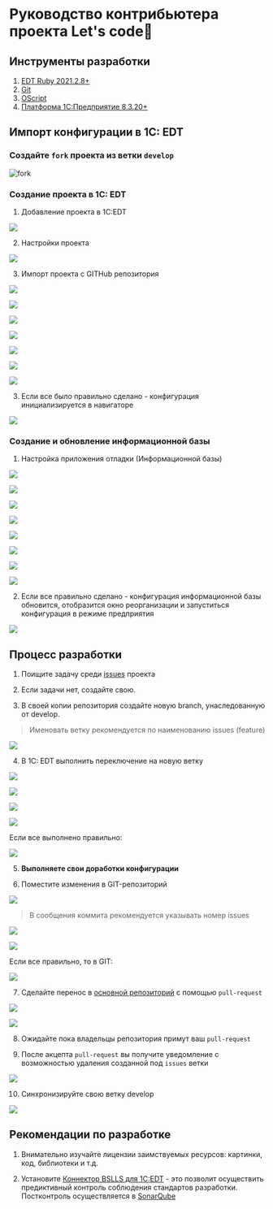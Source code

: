 # Руководство контрибьютера проекта Let's code🚀

## Инструменты разработки

1. [EDT Ruby 2021.2.8+](https://releases.1c.ru/project/DevelopmentTools10)
2. [Git](https://git-scm.com/downloads)
3. [OScript](https://oscript.io/downloads)
4. [Платформа 1C:Предприятие 8.3.20+](https://releases.1c.ru/project/Platform83)

## Импорт конфигурации в 1С: EDT

### Создайте `fork` проекта из ветки `develop`

![fork](2022-05-03-20-35-52.png)

### Создание проекта в 1C: EDT

1. Добавление проекта в 1С:EDT

![](2022-05-03-20-53-21.png)

2. Настройки проекта

![](2022-05-03-21-04-44.png)

3. Импорт проекта с GITHub репозитория

![](2022-05-03-21-07-32.png)

![](2022-05-03-20-39-44.png)

![](2022-05-03-21-10-00.png)

![](2022-05-03-21-11-40.png)

![](2022-05-03-21-13-26.png)

![](2022-05-03-21-14-20.png)

![](2022-05-03-21-15-06.png)

3. Если все было правильно сделано - конфигурация инициализируется в навигаторе

![](2022-05-03-21-43-27.png)

### Создание и обновление информационной базы

1. Настройка приложения отладки (Информационной базы)

![](2022-05-03-21-47-06.png)

![](2022-05-03-21-48-49.png)

![](2022-05-03-21-49-17.png)

![](2022-05-03-21-50-01.png)

![](2022-05-03-21-52-02.png)

![](2022-05-03-21-53-30.png)

![](2022-05-03-21-54-23.png)

![](2022-05-03-21-55-11.png)

2. Если все правильно сделано - конфигурация информационной базы обновится, отобразится окно реорганизации и запуститься конфигурация в режиме предприятия

![](2022-05-03-21-56-48.png)

## Процесс разработки

1. Поищите задачу среди [issues](https://github.com/plastinin/let-s-code/issues) проекта

2. Если задачи нет, создайте свою.

3. В своей копии репозитория создайте новую branch, унаследованную от develop. 

> Именовать ветку рекомендуется по наименованию issues (feature)

![](2022-05-03-22-09-59.png)

4. В 1С: EDT выполнить переключение на новую ветку

![](2022-05-03-22-21-09.png)

![](2022-05-03-22-22-12.png)

![](2022-05-03-22-23-48.png)

![](2022-05-03-22-24-41.png)

Если все выполнено правильно:

![](2022-05-03-22-25-49.png)

5. **Выполняете свои доработки конфигурации**

6. Поместите изменения в GIT-репозиторий

![](2022-05-03-22-30-23.png)

> В сообщения коммита рекомендуется указывать номер issues

![](2022-05-03-22-33-11.png)

![](2022-05-03-22-34-11.png)

Если все правильно, то в GIT:

![](2022-05-03-22-54-11.png)

7. Сделайте перенос в [основной репозиторий](https://github.com/plastinin/let-s-code) с помощью `pull-request`

![](2022-05-03-22-55-57.png)

![](2022-05-03-22-58-24.png)

8. Ожидайте пока владельцы репозитория примут ваш `pull-request`

9. После акцепта `pull-request` вы получите уведомление с возможностью удаления созданной под `issues` ветки

![](2022-05-03-23-02-41.png)

10. Синхронизируйте свою ветку develop

![](2022-05-03-23-06-41.png)

## Рекомендации по разработке

1. Внимательно изучайте лицензии заимствуемых ресурсов: картинки, код, библиотеки и т.д.

2. Установите [Коннектор BSLLS для 1С:EDT](https://github.com/otymko/bslls-connector-for-edt) - это позволит осуществить предиктивный контроль соблюдения стандартов разработки. Постконтроль осуществляется в [SonarQube](https://sonar.openbsl.ru/dashboard?id=let-s-code)